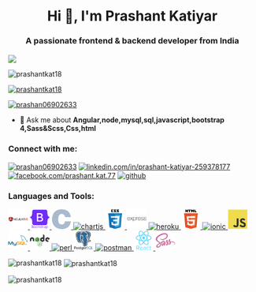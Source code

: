 <h1 align="center">Hi 👋, I'm Prashant Katiyar</h1>
<h3 align="center">A passionate frontend & backend developer from India</h3>
<img align="center" src="https://user-images.githubusercontent.com/46772783/106396112-fc0cca00-642b-11eb-8198-c75c60280a4f.gif" width"1200px"/>
<p align="left"> <img src="https://komarev.com/ghpvc/?username=prashantkat18&label=Profile%20views&color=0e75b6&style=flat" alt="prashantkat18" /> </p>

<p align="left"> <a href="https://github.com/ryo-ma/github-profile-trophy"><img src="https://github-profile-trophy.vercel.app/?username=prashantkat18" alt="prashantkat18" /></a> </p>

<p align="left"> <a href="https://twitter.com/prashan06902633" target="blank"><img src="https://img.shields.io/twitter/follow/prashan06902633?logo=twitter&style=for-the-badge" alt="prashan06902633" /></a> </p>

- 💬 Ask me about **Angular,node,mysql,sql,javascript,bootstrap 4,Sass&Scss,Css,html**

<h3 align="left">Connect with me:</h3>
<p align="left">
<a href="https://twitter.com/prashan06902633" target="blank"><img align="center" src="https://cdn.jsdelivr.net/npm/simple-icons@3.0.1/icons/twitter.svg" alt="prashan06902633" height="30" width="40" /></a>
<a href="https://linkedin.com/in/linkedin.com/in/prashant-katiyar-259378177" target="blank"><img align="center" src="https://cdn.jsdelivr.net/npm/simple-icons@3.0.1/icons/linkedin.svg" alt="linkedin.com/in/prashant-katiyar-259378177" height="30" width="40" /></a>
<a href="https://fb.com/facebook.com/prashant.kat.77" target="blank"><img align="center" src="https://cdn.jsdelivr.net/npm/simple-icons@3.0.1/icons/facebook.svg" alt="facebook.com/prashant.kat.77" height="30" width="40" /></a>
  <a href="https://github.com/PrashantKat18" target="blank"><img align="center" src="https://cdn.jsdelivr.net/npm/simple-icons@3.0.1/icons/github.svg" alt="github" height="30" width="40" /></a>
</p>

<h3 align="left">Languages and Tools:</h3>
<p align="left"> <a href="https://angular.io" target="_blank"> <img src="https://raw.githubusercontent.com/devicons/devicon/master/icons/angularjs/angularjs-original-wordmark.svg" alt="angularjs" width="40" height="40"/> </a> <a href="https://getbootstrap.com" target="_blank"> <img src="https://raw.githubusercontent.com/devicons/devicon/master/icons/bootstrap/bootstrap-plain-wordmark.svg" alt="bootstrap" width="40" height="40"/> </a> <a href="https://www.cprogramming.com/" target="_blank"> <img src="https://raw.githubusercontent.com/devicons/devicon/master/icons/c/c-original.svg" alt="c" width="40" height="40"/> </a> <a href="https://www.chartjs.org" target="_blank"> <img src="https://www.chartjs.org/media/logo-title.svg" alt="chartjs" width="40" height="40"/> </a> <a href="https://www.w3schools.com/css/" target="_blank"> <img src="https://raw.githubusercontent.com/devicons/devicon/master/icons/css3/css3-original-wordmark.svg" alt="css3" width="40" height="40"/> </a> <a href="https://expressjs.com" target="_blank"> <img src="https://raw.githubusercontent.com/devicons/devicon/master/icons/express/express-original-wordmark.svg" alt="express" width="40" height="40"/> </a> <a href="https://heroku.com" target="_blank"> <img src="https://www.vectorlogo.zone/logos/heroku/heroku-icon.svg" alt="heroku" width="40" height="40"/> </a> <a href="https://www.w3.org/html/" target="_blank"> <img src="https://raw.githubusercontent.com/devicons/devicon/master/icons/html5/html5-original-wordmark.svg" alt="html5" width="40" height="40"/> </a> <a href="https://ionicframework.com" target="_blank"> <img src="https://upload.wikimedia.org/wikipedia/commons/d/d1/Ionic_Logo.svg" alt="ionic" width="40" height="40"/> </a> <a href="https://developer.mozilla.org/en-US/docs/Web/JavaScript" target="_blank"> <img src="https://raw.githubusercontent.com/devicons/devicon/master/icons/javascript/javascript-original.svg" alt="javascript" width="40" height="40"/> </a> <a href="https://www.mysql.com/" target="_blank"> <img src="https://raw.githubusercontent.com/devicons/devicon/master/icons/mysql/mysql-original-wordmark.svg" alt="mysql" width="40" height="40"/> </a> <a href="https://nodejs.org" target="_blank"> <img src="https://raw.githubusercontent.com/devicons/devicon/master/icons/nodejs/nodejs-original-wordmark.svg" alt="nodejs" width="40" height="40"/> </a> <a href="https://www.perl.org/" target="_blank"> <img src="https://api.iconify.design/logos-perl.svg" alt="perl" width="40" height="40"/> </a> <a href="https://www.postgresql.org" target="_blank"> <img src="https://raw.githubusercontent.com/devicons/devicon/master/icons/postgresql/postgresql-original-wordmark.svg" alt="postgresql" width="40" height="40"/> </a> <a href="https://postman.com" target="_blank"> <img src="https://www.vectorlogo.zone/logos/getpostman/getpostman-icon.svg" alt="postman" width="40" height="40"/> </a> <a href="https://reactjs.org/" target="_blank"> <img src="https://raw.githubusercontent.com/devicons/devicon/master/icons/react/react-original-wordmark.svg" alt="react" width="40" height="40"/> </a> <a href="https://sass-lang.com" target="_blank"> <img src="https://raw.githubusercontent.com/devicons/devicon/master/icons/sass/sass-original.svg" alt="sass" width="40" height="40"/> </a> </p>

<p><img align="left" src="https://github-readme-stats.vercel.app/api/top-langs?username=prashantkat18&show_icons=true&locale=en&layout=compact" alt="prashantkat18" /></p>

<p>&nbsp;<img align="center" src="https://github-readme-stats.vercel.app/api?username=prashantkat18&show_icons=true&locale=en" alt="prashantkat18" /></p>

<p><img align="center" src="https://github-readme-streak-stats.herokuapp.com/?user=prashantkat18&" alt="prashantkat18" /></p>
